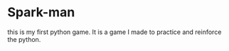# Spark-man
this is my first python game. It is a game I made to practice and reinforce the python.
